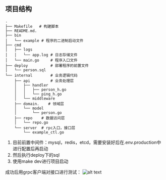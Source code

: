 ## 项目结构

``` shell
.
├── Makefile   # 构建脚本
├── README.md. 
├── bin
│   └── example # 程序的二进制启动文件
├── cmd
│   ├── logs
│   │   └── app.log # 日志存储文件
│   └── main.go     # 程序入口文件
├── deploy          # 部署程序的前置文件
│   └── person.sql  
└── internal        # 业务逻辑代码
    ├── api         # 业务处理层
    │   ├── handler 
    │   │   ├── person_h.go
    │   │   └── ping_h.go
    │   └── middleware
    ├── domain.    # 领域层
    │   └── model
    │       └── person.go
    ├── repo    # 数据访问层
    │   └── repo.go
    └── server  # rpc入口，接口层
        └── example_ctl.go

```

1. 目前前置中间件：mysql，redis，etcd，需要安装好后在.env.production中进行配置后再启动
2. 然后执行deploy下的sql
3. 使用make dev进行项目启动

成功后用grpc客户端对接口进行测试：
![alt text](./imgs/image.png)